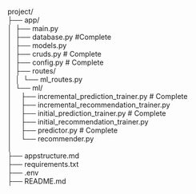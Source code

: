 project/
<br>├── app/
<br>│&ensp;├── main.py
<br>│&ensp;├── database.py #Complete
<br>│&ensp;├── models.py
<br>│&ensp;├── cruds.py # Complete
<br>│&ensp;├── config.py # Complete
<br>│&ensp;├── routes/
<br>│&ensp;│&ensp;└── ml_routes.py
<br>│&ensp;└──  ml/
<br>│&ensp; &ensp;├── incremental_prediction_trainer.py # Complete
<br>│&ensp; &ensp;├── incremental_recommendation_trainer.py
<br>│&ensp; &ensp;├── initial_prediction_trainer.py # Complete
<br>│&ensp; &ensp;├── initial_recommendation_trainer.py
<br>│&ensp; &ensp;├── predictor.py # Complete
<br>│&ensp; &ensp;└── recommender.py
<br>│
<br>├── appstructure.md
<br>├── requirements.txt
<br>├── .env
<br>├── README.md
